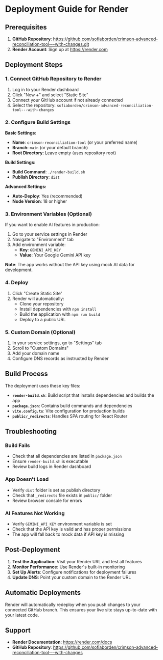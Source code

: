 # Deployment Guide for Render

## Prerequisites

1. **GitHub Repository**: https://github.com/sofiaborden/crimson-advanced-reconciliation-tool---with-changes.git
2. **Render Account**: Sign up at https://render.com

## Deployment Steps

### 1. Connect GitHub Repository to Render

1. Log in to your Render dashboard
2. Click "New +" and select "Static Site"
3. Connect your GitHub account if not already connected
4. Select the repository: `sofiaborden/crimson-advanced-reconciliation-tool---with-changes`

### 2. Configure Build Settings

**Basic Settings:**
- **Name**: `crimson-reconciliation-tool` (or your preferred name)
- **Branch**: `main` (or your default branch)
- **Root Directory**: Leave empty (uses repository root)

**Build Settings:**
- **Build Command**: `./render-build.sh`
- **Publish Directory**: `dist`

**Advanced Settings:**
- **Auto-Deploy**: Yes (recommended)
- **Node Version**: 18 or higher

### 3. Environment Variables (Optional)

If you want to enable AI features in production:

1. Go to your service settings in Render
2. Navigate to "Environment" tab
3. Add environment variable:
   - **Key**: `GEMINI_API_KEY`
   - **Value**: Your Google Gemini API key

**Note**: The app works without the API key using mock AI data for development.

### 4. Deploy

1. Click "Create Static Site"
2. Render will automatically:
   - Clone your repository
   - Install dependencies with `npm install`
   - Build the application with `npm run build`
   - Deploy to a public URL

### 5. Custom Domain (Optional)

1. In your service settings, go to "Settings" tab
2. Scroll to "Custom Domains"
3. Add your domain name
4. Configure DNS records as instructed by Render

## Build Process

The deployment uses these key files:

- **`render-build.sh`**: Build script that installs dependencies and builds the app
- **`package.json`**: Contains build commands and dependencies
- **`vite.config.ts`**: Vite configuration for production builds
- **`public/_redirects`**: Handles SPA routing for React Router

## Troubleshooting

### Build Fails
- Check that all dependencies are listed in `package.json`
- Ensure `render-build.sh` is executable
- Review build logs in Render dashboard

### App Doesn't Load
- Verify `dist` folder is set as publish directory
- Check that `_redirects` file exists in `public/` folder
- Review browser console for errors

### AI Features Not Working
- Verify `GEMINI_API_KEY` environment variable is set
- Check that the API key is valid and has proper permissions
- The app will fall back to mock data if API key is missing

## Post-Deployment

1. **Test the Application**: Visit your Render URL and test all features
2. **Monitor Performance**: Use Render's built-in monitoring
3. **Set Up Alerts**: Configure notifications for deployment failures
4. **Update DNS**: Point your custom domain to the Render URL

## Automatic Deployments

Render will automatically redeploy when you push changes to your connected GitHub branch. This ensures your live site stays up-to-date with your latest code.

## Support

- **Render Documentation**: https://render.com/docs
- **GitHub Repository**: https://github.com/sofiaborden/crimson-advanced-reconciliation-tool---with-changes
